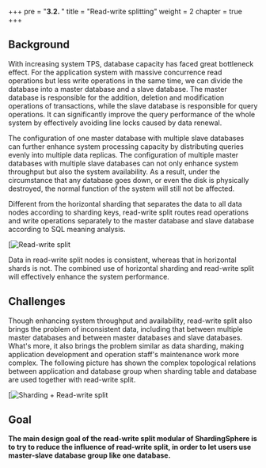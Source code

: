 +++
pre = "<b>3.2. </b>"
title = "Read-write splitting"
weight = 2
chapter = true
+++

## Background

With increasing system TPS, database capacity has faced great bottleneck effect. 
For the application system with massive concurrence read operations but less write operations in the same time, we can divide the database into a master database and a slave database. 
The master database is responsible for the addition, deletion and modification operations of transactions, while the slave database is responsible for query operations. 
It can significantly improve the query performance of the whole system by effectively avoiding line locks caused by data renewal.

The configuration of one master database with multiple slave databases can further enhance system processing capacity by distributing queries evenly into multiple data replicas. 
The configuration of multiple master databases with multiple slave databases can not only enhance system throughput but also the system availability. 
As a result, under the circumstance that any database goes down, or even the disk is physically destroyed, the normal function of the system will still not be affected.

Different from the horizontal sharding that separates the data to all data nodes according to sharding keys, read-write split routes read operations and write operations separately to the master database and slave database according to SQL meaning analysis.

[![Read-write split](http://shardingsphere.jd.com/document/current/img/read-write-split/read-write-split.png)

Data in read-write split nodes is consistent, whereas that in horizontal shards is not. 
The combined use of horizontal sharding and read-write split will effectively enhance the system performance.

## Challenges

Though enhancing system throughput and availability, read-write split also brings the problem of inconsistent data, including that between multiple master databases and between master databases and slave databases. 
What's more, it also brings the problem similar as data sharding, making application development and operation staff's maintenance work more complex. 
The following picture has shown the complex topological relations between application and database group when sharding table and database are used together with read-write split.

[![Sharding + Read-write split](http://shardingsphere.jd.com/document/current/img/read-write-split/sharding-read-write-split.png)

## Goal

**The main design goal of the read-write split modular of ShardingSphere is to try to reduce the influence of read-write split, in order to let users use master-slave database group like one database.**
